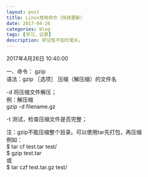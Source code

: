 ```yaml
---
layout: post
title: Linux常用命令（持续更新）
date: 2017-04-26
categories: blog
tags: [学习，记录]
description: 好记性不如烂笔头。
---
```




2017年4月26日 10:40:00

一、命令： gzip    
语法：gzip ［选项］ 压缩（解压缩）的文件名   

-d 将压缩文件解压；   
例：解压缩   
gzip -d filename.gz   

-t 测试，检查压缩文件是否完整；    

注：gzip不能压缩整个目录。可以使用tar先打包，再压缩     
例如：   
$ tar cf test.tar test/   
$ gzip test.tar    
或    
$ tar czf test.tar.gz test/   